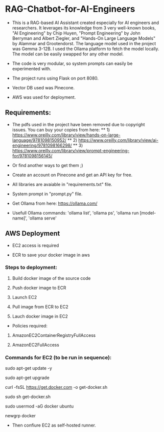 # RAG-Chatbot-for-AI-Engineers

* This is a RAG-based AI Assistant created especially for AI engineers and researchers. It leverages its knowledge from 3 very well-known books, "AI Engineering" by Chip Huyen, "Prompt Engineering" by John Berryman and Albert Ziegler, and "Hands-On Large Language Models" by Alammar and Grootendorst. The language model used in the project was Gemma 3-12B. I used the Ollama platform to fetch the model locally. The model can be easily swapped for any other model.

* The code is very modular, so system prompts can easily be experimented with.

* The project runs using Flask on port 8080.

* Vector DB used was Pinecone.

* AWS was used for deployment.

## Requirements:

* The pdfs used in the project have been removed due to copyright issues. You can buy your copies from here:
** 1) https://www.oreilly.com/library/view/hands-on-large-language/9781098150952/
** 2) https://www.oreilly.com/library/view/ai-engineering/9781098166298/
** 3) https://www.oreilly.com/library/view/prompt-engineering-for/9781098156145/

* Or find another ways to get them ;)

* Create an account on Pinecone and get an API key for free.

* All libraries are avaiable in "requirements.txt" file.

* System prompt in "prompt.py" file.

* Get Ollama from here: https://ollama.com/

* Usefull Ollama commands: 'ollama list', 'ollama ps', 'ollama run [model-name]', 'ollama serve'

## AWS Deployment

* EC2 access is required

* ECR to save your docker image in aws


### Steps to deployment:

1. Build docker image of the source code

2. Push docker image to ECR

3. Launch EC2 

4. Pull image from ECR to EC2

5. Lauch docker image in EC2

* Policies required:

1. AmazonEC2ContainerRegistryFullAccess

2. AmazonEC2FullAccess

### Commands for EC2 (to be run in sequence):

sudo apt-get update -y

sudo apt-get upgrade

curl -fsSL https://get.docker.com -o get-docker.sh

sudo sh get-docker.sh

sudo usermod -aG docker ubuntu

newgrp docker

* Then confiure EC2 as self-hosted runner.